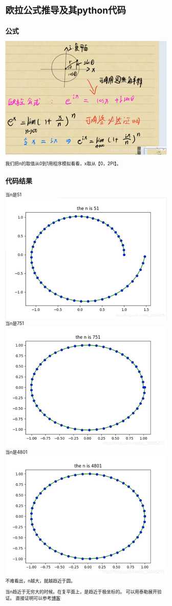 # 欧拉公式推导及其python代码

## 公式
 ![在这里插入图片描述](https://raw.githubusercontent.com/kengerlwl/MDimg/master/image/852f37b337f8a8d3dc1d4b345a5df96c/23159a3cf7a5c15d37dd2d2e18407318.png)

我们把n的取值从0到1用程序模拟看看，x取从【0，2PI】。

## 代码结果
当n是51
![在这里插入图片描述](https://raw.githubusercontent.com/kengerlwl/MDimg/master/image/852f37b337f8a8d3dc1d4b345a5df96c/d81dd6f39e893f018c38f52ed32111dc.png)
当n是751
![在这里插入图片描述](https://raw.githubusercontent.com/kengerlwl/MDimg/master/image/852f37b337f8a8d3dc1d4b345a5df96c/11f771ee5e20c2ce20e6d50f2df20088.png)
当n是4801
![在这里插入图片描述](https://raw.githubusercontent.com/kengerlwl/MDimg/master/image/852f37b337f8a8d3dc1d4b345a5df96c/41f25ec5ede28def5d25787b48399eaa.png)
不难看出，n越大，就越趋近于圆。

当n趋近于无穷大的时候。在复平面上，是趋近于极坐标的。
可以用泰勒展开验证。
直接证明可以参考[博客](https://zhuanlan.zhihu.com/p/48392958)